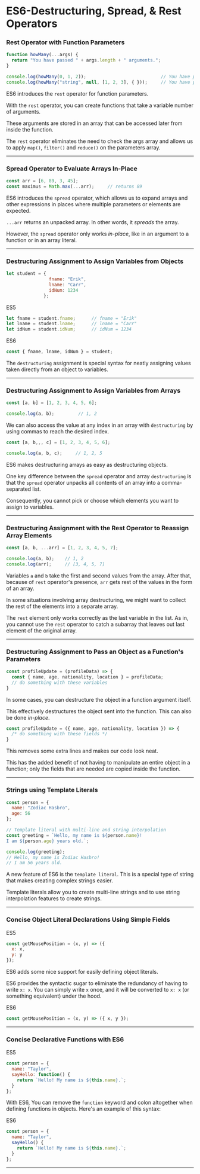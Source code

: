 # ES6-Destructuring, Spread, & Rest Operators

### Rest Operator with Function Parameters
```js
function howMany(...args) {
  return "You have passed " + args.length + " arguments.";
}

console.log(howMany(0, 1, 2));                            // You have passed 3 arguments
console.log(howMany("string", null, [1, 2, 3], { }));     // You have passed 4 arguments.
```
ES6 introduces the `rest` operator for function parameters. 

With the `rest` operator, you can create functions that take a variable number of arguments. 

These arguments are stored in an array that can be accessed later from inside the function.

The `rest` operator eliminates the need to check the args array and allows us to apply `map()`, `filter()` and `reduce()` on the parameters array.

___

### Spread Operator to Evaluate Arrays In-Place
```js
const arr = [6, 89, 3, 45];
const maximus = Math.max(...arr);     // returns 89
```
ES6 introduces the `spread` operator, which allows us to expand arrays and other expressions in places where multiple parameters or elements are expected.

`...arr` returns an unpacked array. In other words, it _spreads_ the array.

However, the `spread` operator only works _in-place_, like in an argument to a function or in an array literal.

___

### Destructuring Assignment to Assign Variables from Objects
```js
let student = { 
                fname: "Erik", 
                lname: "Carr", 
                idNum: 1234 
              };
```

ES5
```js
let fname = student.fname;      // fname = "Erik"
let lname = student.lname;      // lname = "Carr"
let idNum = student.idNum;      // idNum = 1234
```

ES6
```js
const { fname, lname, idNum } = student;
```
The `destructuring` assignment is special syntax for neatly assigning values taken directly from an object to variables.

___

### Destructuring Assignment to Assign Variables from Arrays
```js
const [a, b] = [1, 2, 3, 4, 5, 6];

console.log(a, b);         // 1, 2
```

We can also access the value at any index in an array with `destructuring` by using commas to reach the desired index.
```js
const [a, b,,, c] = [1, 2, 3, 4, 5, 6];

console.log(a, b, c);     // 1, 2, 5
```
ES6 makes destructuring arrays as easy as destructuring objects.

One key difference between the `spread` operator and array `destructuring` is that the `spread` operator unpacks all contents of an array into a comma-separated list. 

Consequently, you cannot pick or choose which elements you want to assign to variables.

___

### Destructuring Assignment with the Rest Operator to Reassign Array Elements
```js
const [a, b, ...arr] = [1, 2, 3, 4, 5, 7];

console.log(a, b);    // 1, 2
console.log(arr);     // [3, 4, 5, 7]
```
Variables `a` and `b` take the first and second values from the array. 
After that, because of `rest` operator's presence, `arr` gets rest of the values in the form of an array.

In some situations involving array destructuring, we might want to collect the rest of the elements into a separate array.

The `rest` element only works correctly as the last variable in the list. As in, you cannot use the `rest` operator to catch a subarray that leaves out last element of the original array.

___

### Destructuring Assignment to Pass an Object as a Function's Parameters
```js
const profileUpdate = (profileData) => {
  const { name, age, nationality, location } = profileData;
  // do something with these variables
}
```
In some cases, you can destructure the object in a function argument itself.

This effectively destructures the object sent into the function. This can also be done _in-place_.
```js
const profileUpdate = ({ name, age, nationality, location }) => {
  /* do something with these fields */
}
```
This removes some extra lines and makes our code look neat.

This has the added benefit of not having to manipulate an entire object in a function; only the fields that are needed are copied inside the function.

___

###  Strings using Template Literals
```js
const person = {
  name: "Zodiac Hasbro",
  age: 56
};

// Template literal with multi-line and string interpolation
const greeting = `Hello, my name is ${person.name}!
I am ${person.age} years old.`;

console.log(greeting);
// Hello, my name is Zodiac Hasbro!
// I am 56 years old.
```
A new feature of ES6 is the `template literal`. This is a special type of string that makes creating complex strings easier.

Template literals allow you to create multi-line strings and to use string interpolation features to create strings.

___

### Concise Object Literal Declarations Using Simple Fields
ES5
```js
const getMousePosition = (x, y) => ({
  x: x,
  y: y
});
```
ES6 adds some nice support for easily defining object literals.

ES6 provides the syntactic sugar to eliminate the redundancy of having to write `x: x`. You can simply write `x` once, and it will be converted to `x: x` (or something equivalent) under the hood.

ES6
```js
const getMousePosition = (x, y) => ({ x, y });
```

___

### Concise Declarative Functions with ES6
ES5
```js
const person = {
  name: "Taylor",
  sayHello: function() {
    return `Hello! My name is ${this.name}.`;
  }
};
```
With ES6, You can remove the `function` keyword and colon altogether when defining functions in objects. Here's an example of this syntax:

ES6
```js
const person = {
  name: "Taylor",
  sayHello() {
    return `Hello! My name is ${this.name}.`;
  }
};
```

---










